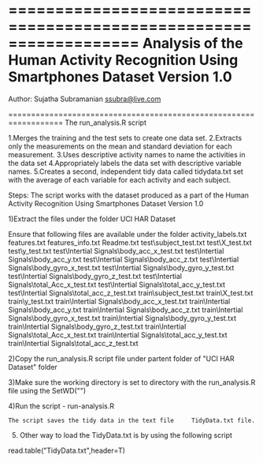 ==================================================================
Analysis of the Human Activity Recognition Using Smartphones Dataset
Version 1.0
==================================================================
Author: Sujatha Subramanian
ssubra@live.com

==================================================================
The run_analysis.R script 

1.Merges the training and the test sets to create one data set.
2.Extracts only the measurements on the mean and standard deviation for each measurement. 
3.Uses descriptive activity names to name the activities in the data set
4.Appropriately labels the data set with descriptive variable names. 
5.Creates a second, independent tidy data called tidydata.txt set with the average of each variable for each activity and each subject. 


Steps:
The script works with the dataset produced as a part of the Human Activity Recognition Using Smartphones Dataset
Version 1.0

1)Extract the files under the folder UCI HAR Dataset

Ensure that following files are available under the folder
activity_labels.txt
features.txt
features_info.txt
Readme.txt
test\subject_test.txt
test\X_test.txt
test\y_test.txt
test\Intertial Signals\body_acc_x_test.txt
test\Intertial Signals\body_acc_y.txt
test\Intertial Signals\body_acc_z.txt
test\Intertial Signals\body_gyro_x_test.txt
test\Intertial Signals\body_gyro_y_test.txt
test\Intertial Signals\body_gyro_z_test.txt
test\Intertial Signals\total_Acc_x_test.txt
test\Intertial Signals\total_acc_y_test.txt
test\Intertial Signals\total_acc_z_test.txt
train\subject_test.txt
train\X_test.txt
train\y_test.txt
train\Intertial Signals\body_acc_x_test.txt
train\Intertial Signals\body_acc_y.txt
train\Intertial Signals\body_acc_z.txt
train\Intertial Signals\body_gyro_x_test.txt
train\Intertial Signals\body_gyro_y_test.txt
train\Intertial Signals\body_gyro_z_test.txt
train\Intertial Signals\total_Acc_x_test.txt
train\Intertial Signals\total_acc_y_test.txt
train\Intertial Signals\total_acc_z_test.txt


2)Copy the run_analysis.R script file under partent folder of "UCI HAR Dataset" folder

3)Make sure the working directory is set to directory with the run_analysis.R file using the SetWD("")

4)Run the script - run-analysis.R

	The script saves the tidy data in the text file 	TidyData.txt file.

5)	Other way to load the TidyData.txt is by using the following script

read.table("TidyData.txt",header=T)





